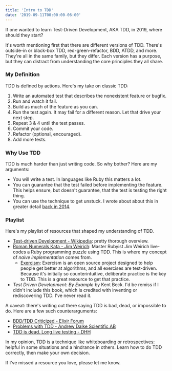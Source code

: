 ```yaml
---
title: 'Intro to TDD'
date: '2019-09-11T00:00:00-06:00'
---
```


If one wanted to learn Test-Driven Development, AKA TDD, in 2019, where should
they start?

It's worth mentioning first that there are different versions of TDD. There's
outside-in or black-box TDD, red-green-refactor, BDD, ATDD, and more. They're
all in the same family, but they differ. Each version has a purpose, but they
can distract from understanding the core principles they all share.

### My Definition

TDD is defined by actions. Here's my take on classic TDD:

1. Write an automated test that describes the nonexistent feature or bugfix.
1. Run and watch it fail.
1. Build as much of the feature as you can.
1. Run the test again. It may fail for a different reason. Let that drive your next step.
1. Repeat 3 & 4 until the test passes.
1. Commit your code.
1. Refactor (optional, encouraged).
1. Add more tests.

### Why Use TDD

TDD is much harder than just writing code. So why bother? Here are my arguments:

- You will write a test. In languages like Ruby this matters a lot.
- You can guarantee that the test failed before implementing the feature. This
  helps ensure, but doesn't guarantee, that the test is testing the right
  thing.
- You can use the technique to get unstuck. I wrote about about this in greater
  detail [back in 2014][49].

### Playlist

Here's my playlist of resources that shaped my understanding of TDD.

- [Test-driven Development - Wikipedia](https://en.wikipedia.org/wiki/Test-driven_development): pretty
  thorough overview.
- [Roman Numerals Kata - Jim Weirich][kata]: Master Rubyist Jim Weirich
  live-codes a Ruby programming puzzle using TDD. This is where my concept of _naive
  implementation_ comes from.
  - [Exercism][exercism]: Exercism is an open source project designed to help
  people get better at algorithms, and all exercises are test-driven. Because
  it's initially so counterintuitive, deliberate practice is the key to TDD. This is a
  great resource to get that practice.
- _Test Driven Development: By Example_ by Kent Beck. I'd be remiss if I didn't
  include this book, which is credited with inventing or rediscovering TDD. I've
  never read it.

A caveat: there's writing out there saying TDD is bad, dead, or impossible to
do. Here are a few such counterarguments:

- [BDD/TDD Criticized - Elixir Forum](https://elixirforum.com/t/bdd-tdd-criticized/759/72)
- [Problems with TDD - Andrew Dalke Scientific AB](http://www.dalkescientific.com/writings/diary/archive/2009/12/29/problems_with_tdd.html)
- [TDD is dead. Long live testing - DHH](https://dhh.dk/2014/tdd-is-dead-long-live-testing.html)

In my opinion, TDD is a technique like whiteboarding or retrospectives: helpful
in some situations and a hindrance in others. Learn how to do TDD correctly,
then make your own decision.


If I've missed a resource you love, please let me know.

[kata]: https://www.youtube.com/watch?v=983zk0eqYLY
[tcr]: https://medium.com/@tdeniffel/tcr-test-commit-revert-a-test-alternative-to-tdd-6e6b03c22bec
[exercism]: https://exercism.io/ 
[49]: /week-49/
